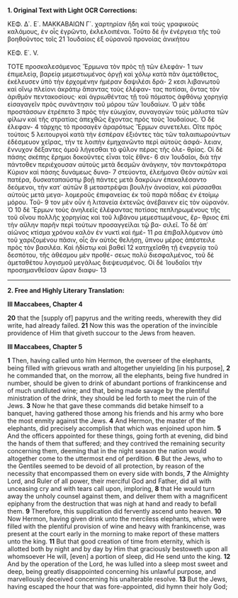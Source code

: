 **1. Original Text with Light OCR Corrections:**

ΚΕΦ. Δ΄. Ε΄. ΜΑΚΚΑΒΑΙΩΝ Γ΄.
χαρτηρίαν ἤδη καὶ τοὺς γραφικοὺς καλάμους, ἐν οἷς ἐγρῶντο,
ἐκλελοιπέναι. Τοῦτο δὲ ἦν ἐνέργεια τῆς τοῦ βοηθοῦντος τοῖς 21
Ἰουδαίοις ἐξ οὐρανοῦ προνοίας ἀνικήτου

ΚΕΦ. Ε΄. V.

ΤΟΤΕ προσκαλεσάμενος Ἔρμωνα τὸν πρὸς τῇ τῶν ἐλεφάν- 1
των ἐπιμελείᾳ, βαρείᾳ μεμεστωμένος ὀργῇ καὶ χόλῳ κατὰ πᾶν
ἀμετάθετος, ἐκέλευσεν ὑπὸ τὴν ἐρχομένην ἡμέραν δαψιλέσι δρά- 2
κεσι λιβανωτοῦ καὶ οἴνῳ πλείονι ἀκράτῳ ἅπαντας τοὺς ἐλέφαν-
τας ποτίσαι, ὄντας τὸν ἀριθμὸν πεντακοσίους· καὶ ἀγριωθέντας
τῇ τοῦ πόματος ἀφθόνῳ χορηγίᾳ εἰσαγαγεῖν πρὸς συνάντησιν
τοῦ μόρου τῶν Ἰουδαίων. Ὁ μὲν τάδε προστάσσων ἐτρέπετο 3
πρὸς τὴν εὐωχίαν, συναγαγὼν τοὺς μάλιστα τῶν φίλων καὶ τῆς
στρατίας ἀπεχθῶς ἔχοντας πρὸς τοὺς Ἰουδαίους. Ὁ δὲ ἐλεφαν- 4
τάρχης τὸ προσαγὲν ἀραρότως Ἕρμων συνετελει. Οἵτε πρὸς τούτοις 5
λειτουργοὶ κατὰ τὴν ἑσπέραν ἐξιόντες τὰς τῶν ταλαιπωρούντων
ἐδέσμευον χεῖρας, τήν τε λοιπὴν ἐμηχανῶντο περὶ αὐτοὺς ἀσφά-
λειαν, ἔννυχον δέξαντες ὁμοῦ λήγεσθαι τὸ φῦλον πέρας τῆς ὀλε-
θρίας. Οἱ δὲ πάσης σκέπης ἔρημοι δοκοῦντες εἶναι τοῖς ἔθνε- 6
σιν Ἰουδαῖοι, διὰ τὴν πάντοθεν περιέχουσαν αὐτοὺς μετὰ δεσμῶν
ἀνάγκην, τὸν παντοκράτορα Κύριον καὶ πάσης δυνάμεως δυνα- 7
στεύοντα, ἐλεήμονα Θεὸν αὑτῶν καὶ πατέρα, δυσκαταπαύστῳ βοῇ
πάντες μετὰ δακρύων ἐπεκαλέσαντο δεόμενοι, τὴν κατ᾿ αὐτῶν 8
μεταστρέψαι βουλὴν ἀνοσίαν, καὶ ρύσασθαι αὐτοὺς μετὰ μεγα-
λομεροῦς ἐπιφανείας ἐκ τοῦ παρὰ πόδας ἐν ἑτοίμῳ μόρου. Τοῦ- 9
τον μὲν οὖν ἡ λιτανεία ἐκτενῶς ἀνέβαινεν εἰς τὸν οὐρανόν. Ὁ 10
δὲ Ἕρμων τοὺς ἀνηλεεῖς ἐλέφαντας ποτίσας πεπληρωμένους τῆς
τοῦ οἴνου πολλῆς χορηγίας καὶ τοῦ λιβάνου μεμεστωμένους, ἔρ-
θριος ἐπὶ τὴν αὔλην παρῆν περὶ τούτων προσαγγείλαι τῷ βα-
σιλεῖ. Τὸ δὲ ἀπ᾿ αἰῶνος κτίσμα χρόνου καλὸν ἐν νυκτὶ καὶ ἡμέ- 11
ρα ἐπιβαλλόμενον ὑπὸ τοῦ χαριζομένου πᾶσιν, οἷς ἂν αὐτὸς θελήσῃ,
ὕπνου μέρος ἀπέστειλε πρὸς τὸν βασιλέα. Καὶ ἡδίστῳ καὶ βαθεῖ 12
κατηχεῖσθη τῇ ἐνεργείᾳ τοῦ δεσπότου, τῆς ἀθέσμου μὲν προθέ-
σεως πολὺ διεσφαλμένος, τοῦ δὲ ἀμεταθέτου λογισμοῦ μεγάλως
διεψευσμένος. Οἱ δὲ Ἰουδαῖοι τὴν προσημανθεῖσαν ὥραν διαφυ- 13

---

**2. Free and Highly Literary Translation:**

**III Maccabees, Chapter 4**

**20** that the [supply of] papyrus and the writing reeds, wherewith they did write, had already failed.
**21** Now this was the operation of the invincible providence of Him that giveth succour to the Jews from heaven.

**III Maccabees, Chapter 5**

**1** Then, having called unto him Hermon, the overseer of the elephants, being filled with grievous wrath and altogether unyielding [in his purpose],
**2** he commanded that, on the morrow, all the elephants, being five hundred in number, should be given to drink of abundant portions of frankincense and of much undiluted wine; and that, being made savage by the plentiful ministration of the drink, they should be led forth to meet the ruin of the Jews.
**3** Now he that gave these commands did betake himself to a banquet, having gathered those among his friends and his army who bore the most enmity against the Jews.
**4** And Hermon, the master of the elephants, did precisely accomplish that which was enjoined upon him.
**5** And the officers appointed for these things, going forth at evening, did bind the hands of them that suffered; and they contrived the remaining security concerning them, deeming that in the night season the nation would altogether come to the uttermost end of perdition.
**6** But the Jews, who to the Gentiles seemed to be devoid of all protection, by reason of the necessity that encompassed them on every side with bonds,
**7** the Almighty Lord, and Ruler of all power, their merciful God and Father, did all with unceasing cry and with tears call upon, imploring,
**8** that He would turn away the unholy counsel against them, and deliver them with a magnificent epiphany from the destruction that was nigh at hand and ready to befall them.
**9** Therefore, this supplication did fervently ascend unto heaven.
**10** Now Hermon, having given drink unto the merciless elephants, which were filled with the plentiful provision of wine and heavy with frankincense, was present at the court early in the morning to make report of these matters unto the king.
**11** But that good creation of time from eternity, which is allotted both by night and by day by Him that graciously bestoweth upon all whomsoever He will, [even] a portion of sleep, did He send unto the king.
**12** And by the operation of the Lord, he was lulled into a sleep most sweet and deep, being greatly disappointed concerning his unlawful purpose, and marvellously deceived concerning his unalterable resolve.
**13** But the Jews, having escaped the hour that was fore-appointed, did hymn their holy God;